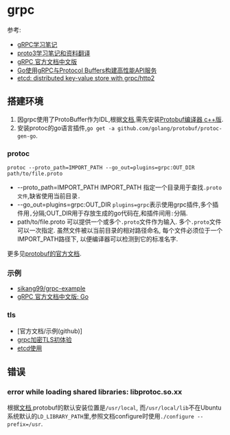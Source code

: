 # grpc

参考:
- [gRPC学习笔记](https://github.com/skyao/leaning-grpc)
- [proto3学习笔记和资料翻译](http://skyao.github.io/leaning-proto3/)
- [gRPC 官方文档中文版](http://doc.oschina.net/grpc)
- [Go使用gRPC与Protocol Buffers构建高性能API服务](http://www.tuicool.com/articles/ve6zYnf)
- [etcd: distributed key-value store with grpc/http2](https://blog.gopheracademy.com/advent-2015/etcd-distributed-key-value-store-with-grpc-http2/)

## 搭建环境

1. 因grpc使用了ProtoBuffer作为IDL,根据[文档](https://github.com/golang/protobuf),需先安装[Protobuf编译器 c++版](https://github.com/google/protobuf/releases).
2. 安装protoc的go语言插件,`go get -a github.com/golang/protobuf/protoc-gen-go`.

### protoc

```
protoc --proto_path=IMPORT_PATH --go_out=plugins=grpc:OUT_DIR path/to/file.proto
```

- --proto_path=IMPORT_PATH IMPORT_PATH 指定一个目录用于查找`.proto文件`,缺省使用当前目录`.`
- --go_out=plugins=grpc:OUT_DIR `plugins=grpc`表示使用grpc插件,多个插件用`,`分隔;OUT_DIR用于存放生成的go代码在,和插件间用`:`分隔.
- path/to/file.proto 可以提供一个或多个`.proto`文件作为输入. 多个`.proto`文件可以一次指定. 虽然文件被以当前目录的相对路径命名, 每个文件必须位于一个IMPORT_PATH路径下, 以便编译器可以检测到它的标准名字.

更多见[protobuf的官方文档](https://github.com/golang/protobuf).

### 示例

- [sikang99/grpc-example](https://github.com/sikang99/grpc-example)
- [gRPC 官方文档中文版: Go](http://doc.oschina.net/grpc?t=60133)

### tls

- [官方文档/示例(github)]
- [grpc加密TLS初体验](http://studygolang.com/articles/3220)
- [etcd使用](https://github.com/coreos/etcd/blob/340df26883b8604b574bef32e3b31a396cdb3bad/etcdserver/api/v3rpc/grpc.go)

## 错误

### error while loading shared libraries: libprotoc.so.xx

根据[文档](https://github.com/google/protobuf/blob/master/src/README.md),protobuf的默认安装位置是`/usr/local`,
而`/usr/local/lib`不在Ubuntu系统默认的`LD_LIBRARY_PATH`里,参照文档configure时使用`./configure --prefix=/usr`.

